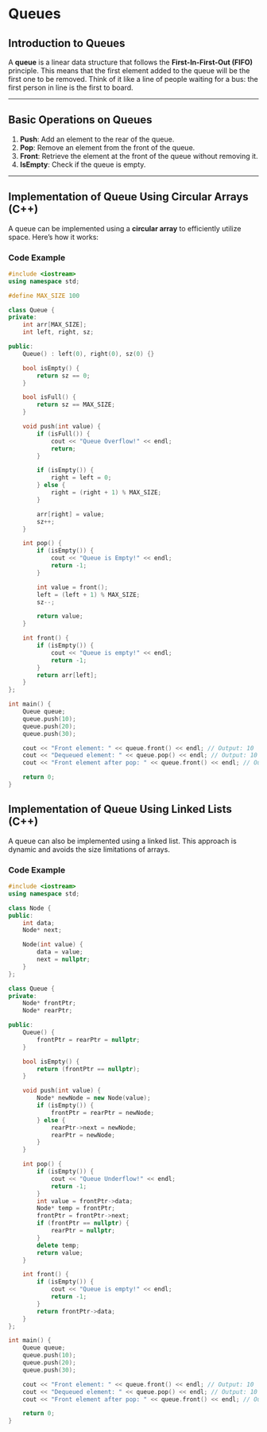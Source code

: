 # Queues

## Introduction to Queues
A **queue** is a linear data structure that follows the **First-In-First-Out (FIFO)** principle. This means that the first element added to the queue will be the first one to be removed. Think of it like a line of people waiting for a bus: the first person in line is the first to board.

---

## Basic Operations on Queues
1. **Push**: Add an element to the rear of the queue.
2. **Pop**: Remove an element from the front of the queue.
3. **Front**: Retrieve the element at the front of the queue without removing it.
4. **IsEmpty**: Check if the queue is empty.

---

## Implementation of Queue Using Circular Arrays (C++)
A queue can be implemented using a **circular array** to efficiently utilize space. Here’s how it works:

### Code Example
```cpp
#include <iostream>
using namespace std;

#define MAX_SIZE 100

class Queue {
private:
    int arr[MAX_SIZE];
    int left, right, sz;

public:
    Queue() : left(0), right(0), sz(0) {}

    bool isEmpty() {
        return sz == 0;
    }

    bool isFull() {
        return sz == MAX_SIZE;
    }

    void push(int value) {
        if (isFull()) {
            cout << "Queue Overflow!" << endl;
            return;
        }

        if (isEmpty()) {
            right = left = 0;
        } else {
            right = (right + 1) % MAX_SIZE;
        }

        arr[right] = value;
        sz++;
    }

    int pop() {
        if (isEmpty()) {
            cout << "Queue is Empty!" << endl;
            return -1;
        }

        int value = front();
        left = (left + 1) % MAX_SIZE;
        sz--;

        return value;
    }

    int front() {
        if (isEmpty()) {
            cout << "Queue is empty!" << endl;
            return -1;
        }
        return arr[left];
    }
};

int main() {
    Queue queue;
    queue.push(10);
    queue.push(20);
    queue.push(30);

    cout << "Front element: " << queue.front() << endl; // Output: 10
    cout << "Dequeued element: " << queue.pop() << endl; // Output: 10
    cout << "Front element after pop: " << queue.front() << endl; // Output: 20

    return 0;
}
```

## Implementation of Queue Using Linked Lists (C++)
A queue can also be implemented using a linked list. This approach is dynamic and avoids the size limitations of arrays.

### Code Example
```cpp
#include <iostream>
using namespace std;

class Node {
public:
    int data;
    Node* next;

    Node(int value) {
        data = value;
        next = nullptr;
    }
};

class Queue {
private:
    Node* frontPtr;
    Node* rearPtr;

public:
    Queue() {
        frontPtr = rearPtr = nullptr;
    }

    bool isEmpty() {
        return (frontPtr == nullptr);
    }

    void push(int value) {
        Node* newNode = new Node(value);
        if (isEmpty()) {
            frontPtr = rearPtr = newNode;
        } else {
            rearPtr->next = newNode;
            rearPtr = newNode;
        }
    }

    int pop() {
        if (isEmpty()) {
            cout << "Queue Underflow!" << endl;
            return -1;
        }
        int value = frontPtr->data;
        Node* temp = frontPtr;
        frontPtr = frontPtr->next;
        if (frontPtr == nullptr) {
            rearPtr = nullptr;
        }
        delete temp;
        return value;
    }

    int front() {
        if (isEmpty()) {
            cout << "Queue is empty!" << endl;
            return -1;
        }
        return frontPtr->data;
    }
};

int main() {
    Queue queue;
    queue.push(10);
    queue.push(20);
    queue.push(30);

    cout << "Front element: " << queue.front() << endl; // Output: 10
    cout << "Dequeued element: " << queue.pop() << endl; // Output: 10
    cout << "Front element after pop: " << queue.front() << endl; // Output: 20

    return 0;
}
```